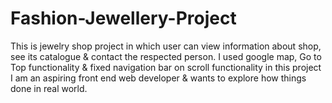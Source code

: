 # Fashion-Jewellery-Project
This is jewelry shop project in which user can view information about shop, see its catalogue &amp; contact the respected person.  I used google map, Go to Top functionality &amp; fixed navigation bar on scroll functionality in this project  I am an aspiring front end web developer &amp; wants to explore how things done in real world.

